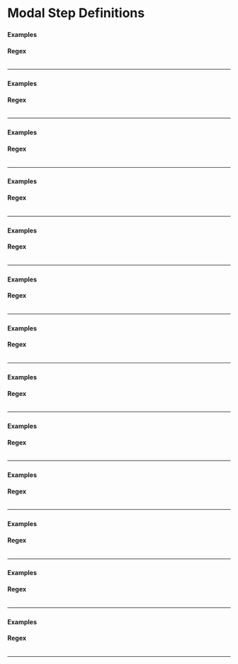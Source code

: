 # Modal Step Definitions

### 

#### Examples

#### Regex

```
```

---

### 

#### Examples

#### Regex

```
```

---

### 

#### Examples

#### Regex

```
```

---

### 

#### Examples

#### Regex

```
```

---

### 

#### Examples

#### Regex

```
```

---

### 

#### Examples

#### Regex

```
```

---

### 

#### Examples

#### Regex

```
```

---

### 

#### Examples

#### Regex

```
```

---

### 

#### Examples

#### Regex

```
```

---

### 

#### Examples

#### Regex

```
```

---

### 

#### Examples

#### Regex

```
```

---

### 

#### Examples

#### Regex

```
```

---

### 

#### Examples

#### Regex

```
```

---